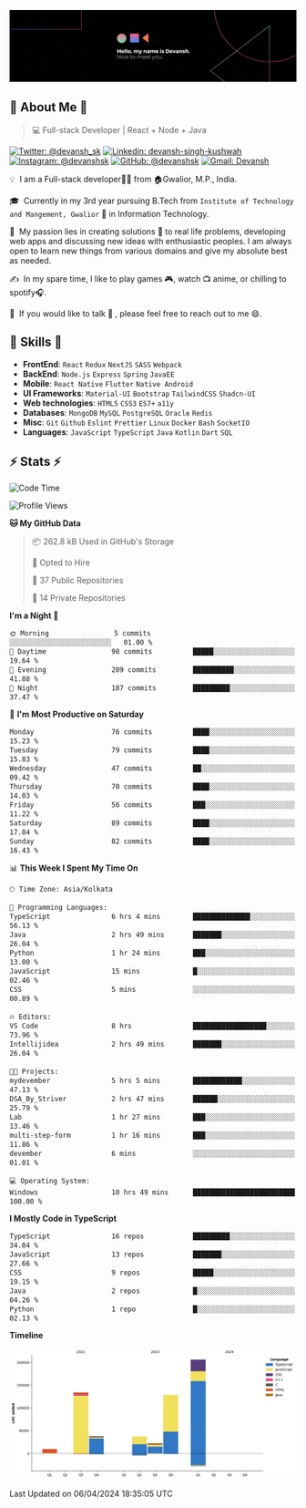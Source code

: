 ![Banner](./Devansh%20Singh%20Banner.png)

## 👋 About Me 👋

> 💻 Full-stack Developer | React + Node + Java

[![Twitter: @devansh_sk](https://img.shields.io/twitter/follow/devansh_sk?style=social)](https://twitter.com/devansh_sk)
[![Linkedin: devansh-singh-kushwah](https://img.shields.io/badge/-Devansh%20Singh%20Kushwah-blue?style=flat-square&logo=Linkedin&logoColor=white&link=https://www.linkedin.com/in/devanshsk/)](https://www.linkedin.com/in/devanshsk/)
[![Instagram: @devanshsk](https://img.shields.io/badge/-devanshsk-E4405F?style=flat-square&logo=instagram&logoColor=white)](https://instagram.com/devanshsk)
[![GitHub: @devanshsk](https://img.shields.io/github/followers/devanshsk?label=follow&style=social)](https://github.com/devanshsk)
[![Gmail: Devansh](https://img.shields.io/badge/Gmail-D14836?style=flat-square&logo=gmail&logoColor=white)](mailto:work.devanshsk@gmail.com)

💡 &nbsp;I am a Full-stack developer🧑‍💻 from 🏠Gwalior, M.P., India.

🎓 &nbsp;Currently in my 3rd year pursuing B.Tech from `Institute of Technology and Mangement, Gwalior` 🏫 in Information Technology.

🌱 &nbsp;My passion lies in creating solutions 🚩 to real life problems, developing web apps and discussing new ideas with enthusiastic peoples.
I am always open to learn new things from various domains and give my absolute best as needed.

✍️ &nbsp;In my spare time, I like to play games 🎮, watch 📺 anime, or chilling to spotify🎧.

💬 &nbsp;If you would like to talk 👋 , please feel free to reach out to me 😄.

##  🎉 Skills  🎉
- **FrontEnd**: `React` `Redux` `NextJS` `SASS` `Webpack`
- **BackEnd**: `Node.js` `Express` `Spring` `JavaEE`
- **Mobile**: `React Native` `Flutter` `Native Android`
- **UI Frameworks**: `Material-UI` `Bootstrap` `TailwindCSS` `Shadcn-UI`
- **Web technologies**: `HTML5` `CSS3` `ES7+` `a11y`
- **Databases**: `MongoDB` `MySQL` `PostgreSQL` `Oracle` `Redis`
- **Misc**: `Git` `Github` `Eslint` `Prettier` `Linux` `Docker` `Bash` `SocketIO`
- **Languages**: `JavaScript` `TypeScript` `Java` `Kotlin` `Dart` `SQL`

## ⚡ Stats ⚡
<!--START_SECTION:waka-->
![Code Time](http://img.shields.io/badge/Code%20Time-147%20hrs%208%20mins-blue)

![Profile Views](http://img.shields.io/badge/Profile%20Views-7-blue)

**🐱 My GitHub Data** 

> 📦 262.8 kB Used in GitHub's Storage 
 > 
> 💼 Opted to Hire
 > 
> 📜 37 Public Repositories 
 > 
> 🔑 14 Private Repositories 
 > 
**I'm a Night 🦉** 

```text
🌞 Morning                5 commits           ░░░░░░░░░░░░░░░░░░░░░░░░░   01.00 % 
🌆 Daytime                98 commits          █████░░░░░░░░░░░░░░░░░░░░   19.64 % 
🌃 Evening                209 commits         ██████████░░░░░░░░░░░░░░░   41.88 % 
🌙 Night                  187 commits         █████████░░░░░░░░░░░░░░░░   37.47 % 
```
📅 **I'm Most Productive on Saturday** 

```text
Monday                   76 commits          ████░░░░░░░░░░░░░░░░░░░░░   15.23 % 
Tuesday                  79 commits          ████░░░░░░░░░░░░░░░░░░░░░   15.83 % 
Wednesday                47 commits          ██░░░░░░░░░░░░░░░░░░░░░░░   09.42 % 
Thursday                 70 commits          ████░░░░░░░░░░░░░░░░░░░░░   14.03 % 
Friday                   56 commits          ███░░░░░░░░░░░░░░░░░░░░░░   11.22 % 
Saturday                 89 commits          ████░░░░░░░░░░░░░░░░░░░░░   17.84 % 
Sunday                   82 commits          ████░░░░░░░░░░░░░░░░░░░░░   16.43 % 
```


📊 **This Week I Spent My Time On** 

```text
🕑︎ Time Zone: Asia/Kolkata

💬 Programming Languages: 
TypeScript               6 hrs 4 mins        ██████████████░░░░░░░░░░░   56.13 % 
Java                     2 hrs 49 mins       ███████░░░░░░░░░░░░░░░░░░   26.04 % 
Python                   1 hr 24 mins        ███░░░░░░░░░░░░░░░░░░░░░░   13.00 % 
JavaScript               15 mins             █░░░░░░░░░░░░░░░░░░░░░░░░   02.46 % 
CSS                      5 mins              ░░░░░░░░░░░░░░░░░░░░░░░░░   00.89 % 

🔥 Editors: 
VS Code                  8 hrs               ██████████████████░░░░░░░   73.96 % 
Intellijidea             2 hrs 49 mins       ███████░░░░░░░░░░░░░░░░░░   26.04 % 

🐱‍💻 Projects: 
mydevember               5 hrs 5 mins        ████████████░░░░░░░░░░░░░   47.13 % 
DSA_By_Striver           2 hrs 47 mins       ██████░░░░░░░░░░░░░░░░░░░   25.79 % 
Lab                      1 hr 27 mins        ███░░░░░░░░░░░░░░░░░░░░░░   13.46 % 
multi-step-form          1 hr 16 mins        ███░░░░░░░░░░░░░░░░░░░░░░   11.86 % 
devember                 6 mins              ░░░░░░░░░░░░░░░░░░░░░░░░░   01.01 % 

💻 Operating System: 
Windows                  10 hrs 49 mins      █████████████████████████   100.00 % 
```

**I Mostly Code in TypeScript** 

```text
TypeScript               16 repos            █████████░░░░░░░░░░░░░░░░   34.04 % 
JavaScript               13 repos            ███████░░░░░░░░░░░░░░░░░░   27.66 % 
CSS                      9 repos             █████░░░░░░░░░░░░░░░░░░░░   19.15 % 
Java                     2 repos             █░░░░░░░░░░░░░░░░░░░░░░░░   04.26 % 
Python                   1 repo              █░░░░░░░░░░░░░░░░░░░░░░░░   02.13 % 
```



**Timeline**

![Lines of Code chart](https://raw.githubusercontent.com/DevanshSK/DevanshSK/main/assets/bar_graph.png)


 Last Updated on 06/04/2024 18:35:05 UTC
<!--END_SECTION:waka-->
